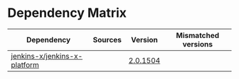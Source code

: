 # Dependency Matrix

Dependency | Sources | Version | Mismatched versions
---------- | ------- | ------- | -------------------
[jenkins-x/jenkins-x-platform](https://github.com/jenkins-x/jenkins-x-platform) |  | [2.0.1504](https://github.com/jenkins-x/jenkins-x-platform/releases/tag/v2.0.1504) | 
